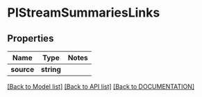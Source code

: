 # PIStreamSummariesLinks

## Properties
Name | Type | Notes
------------ | ------------- | -------------
**source** | **string**

[[Back to Model list]](../../DOCUMENTATION.md#documentation-for-models) [[Back to API list]](../../DOCUMENTATION.md#documentation-for-api-endpoints) [[Back to DOCUMENTATION]](../../DOCUMENTATION.md)
